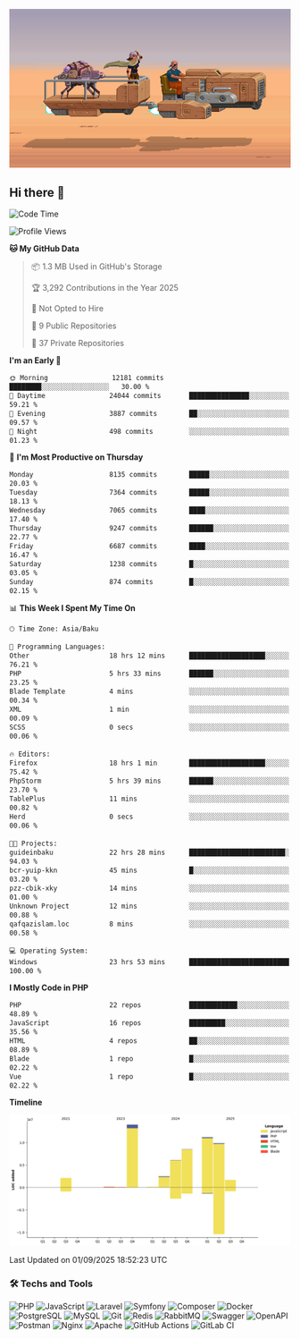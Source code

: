 <!--WALLPAPER-->
<p align='center'>
  <img src='assets/wallpapers/10.gif' alt='Banner'>
</p>
<!--/WALLPAPER-->

## Hi there 👋

<!--START_SECTION:waka-->
![Code Time](http://img.shields.io/badge/Code%20Time-208%20hrs%205%20mins-blue)

![Profile Views](http://img.shields.io/badge/Profile%20Views-0-blue)

**🐱 My GitHub Data** 

> 📦 1.3 MB Used in GitHub's Storage 
 > 
> 🏆 3,292 Contributions in the Year 2025
 > 
> 🚫 Not Opted to Hire
 > 
> 📜 9 Public Repositories 
 > 
> 🔑 37 Private Repositories 
 > 
**I'm an Early 🐤** 

```text
🌞 Morning                12181 commits       ████████░░░░░░░░░░░░░░░░░   30.00 % 
🌆 Daytime                24044 commits       ███████████████░░░░░░░░░░   59.21 % 
🌃 Evening                3887 commits        ██░░░░░░░░░░░░░░░░░░░░░░░   09.57 % 
🌙 Night                  498 commits         ░░░░░░░░░░░░░░░░░░░░░░░░░   01.23 % 
```
📅 **I'm Most Productive on Thursday** 

```text
Monday                   8135 commits        █████░░░░░░░░░░░░░░░░░░░░   20.03 % 
Tuesday                  7364 commits        █████░░░░░░░░░░░░░░░░░░░░   18.13 % 
Wednesday                7065 commits        ████░░░░░░░░░░░░░░░░░░░░░   17.40 % 
Thursday                 9247 commits        ██████░░░░░░░░░░░░░░░░░░░   22.77 % 
Friday                   6687 commits        ████░░░░░░░░░░░░░░░░░░░░░   16.47 % 
Saturday                 1238 commits        █░░░░░░░░░░░░░░░░░░░░░░░░   03.05 % 
Sunday                   874 commits         █░░░░░░░░░░░░░░░░░░░░░░░░   02.15 % 
```


📊 **This Week I Spent My Time On** 

```text
🕑︎ Time Zone: Asia/Baku

💬 Programming Languages: 
Other                    18 hrs 12 mins      ███████████████████░░░░░░   76.21 % 
PHP                      5 hrs 33 mins       ██████░░░░░░░░░░░░░░░░░░░   23.25 % 
Blade Template           4 mins              ░░░░░░░░░░░░░░░░░░░░░░░░░   00.34 % 
XML                      1 min               ░░░░░░░░░░░░░░░░░░░░░░░░░   00.09 % 
SCSS                     0 secs              ░░░░░░░░░░░░░░░░░░░░░░░░░   00.06 % 

🔥 Editors: 
Firefox                  18 hrs 1 min        ███████████████████░░░░░░   75.42 % 
PhpStorm                 5 hrs 39 mins       ██████░░░░░░░░░░░░░░░░░░░   23.70 % 
TablePlus                11 mins             ░░░░░░░░░░░░░░░░░░░░░░░░░   00.82 % 
Herd                     0 secs              ░░░░░░░░░░░░░░░░░░░░░░░░░   00.06 % 

🐱‍💻 Projects: 
guideinbaku              22 hrs 28 mins      ████████████████████████░   94.03 % 
bcr-yuip-kkn             45 mins             █░░░░░░░░░░░░░░░░░░░░░░░░   03.20 % 
pzz-cbik-xky             14 mins             ░░░░░░░░░░░░░░░░░░░░░░░░░   01.00 % 
Unknown Project          12 mins             ░░░░░░░░░░░░░░░░░░░░░░░░░   00.88 % 
qafqazislam.loc          8 mins              ░░░░░░░░░░░░░░░░░░░░░░░░░   00.58 % 

💻 Operating System: 
Windows                  23 hrs 53 mins      █████████████████████████   100.00 % 
```

**I Mostly Code in PHP** 

```text
PHP                      22 repos            ████████████░░░░░░░░░░░░░   48.89 % 
JavaScript               16 repos            █████████░░░░░░░░░░░░░░░░   35.56 % 
HTML                     4 repos             ██░░░░░░░░░░░░░░░░░░░░░░░   08.89 % 
Blade                    1 repo              █░░░░░░░░░░░░░░░░░░░░░░░░   02.22 % 
Vue                      1 repo              █░░░░░░░░░░░░░░░░░░░░░░░░   02.22 % 
```



**Timeline**

![Lines of Code chart](https://raw.githubusercontent.com/feridnesibzade/feridnesibzade/main/assets/bar_graph.png)


 Last Updated on 01/09/2025 18:52:23 UTC
<!--END_SECTION:waka-->

### 🛠️ Techs and Tools

![PHP](https://img.shields.io/badge/PHP-777BB4?style=for-the-badge&logo=php&logoColor=white)
![JavaScript](https://img.shields.io/badge/JavaScript-F7DF1E?style=for-the-badge&logo=javascript&logoColor=000)
![Laravel](https://img.shields.io/badge/Laravel-F55247?style=for-the-badge&logo=laravel&logoColor=white)
![Symfony](https://img.shields.io/badge/Symfony-000000?style=for-the-badge&logo=symfony&logoColor=white)
![Composer](https://img.shields.io/badge/Composer-885630?style=for-the-badge&logo=composer&logoColor=white)
![Docker](https://img.shields.io/badge/Docker-2496ED?style=for-the-badge&logo=docker&logoColor=white)
![PostgreSQL](https://img.shields.io/badge/PostgreSQL-4169E1?style=for-the-badge&logo=postgresql&logoColor=white)
![MySQL](https://img.shields.io/badge/MySQL-4479A1?style=for-the-badge&logo=mysql&logoColor=white)
![Git](https://img.shields.io/badge/Git-F05032?style=for-the-badge&logo=git&logoColor=white)
![Redis](https://img.shields.io/badge/Redis-DC382D?style=for-the-badge&logo=redis&logoColor=white)
![RabbitMQ](https://img.shields.io/badge/RabbitMQ-FF6600?style=for-the-badge&logo=rabbitmq&logoColor=white)
![Swagger](https://img.shields.io/badge/Swagger-85EA2D?style=for-the-badge&logo=swagger&logoColor=black)
![OpenAPI](https://img.shields.io/badge/OpenAPI-6BA539?style=for-the-badge&logo=openapiinitiative&logoColor=white)
![Postman](https://img.shields.io/badge/Postman-FF6C37?style=for-the-badge&logo=postman&logoColor=white)
![Nginx](https://img.shields.io/badge/Nginx-009639?style=for-the-badge&logo=nginx&logoColor=white)
![Apache](https://img.shields.io/badge/Apache-D22128?style=for-the-badge&logo=apache&logoColor=white)
![GitHub Actions](https://img.shields.io/badge/GitHub%20Actions-2088FF?style=for-the-badge&logo=githubactions&logoColor=white)
![GitLab CI](https://img.shields.io/badge/GitLab%20CI-FC6D26?style=for-the-badge&logo=gitlab&logoColor=white)

